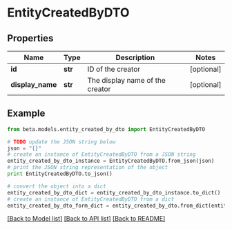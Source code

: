 # EntityCreatedByDTO


## Properties
Name | Type | Description | Notes
------------ | ------------- | ------------- | -------------
**id** | **str** | ID of the creator | [optional] 
**display_name** | **str** | The display name of the creator | [optional] 

## Example

```python
from beta.models.entity_created_by_dto import EntityCreatedByDTO

# TODO update the JSON string below
json = "{}"
# create an instance of EntityCreatedByDTO from a JSON string
entity_created_by_dto_instance = EntityCreatedByDTO.from_json(json)
# print the JSON string representation of the object
print EntityCreatedByDTO.to_json()

# convert the object into a dict
entity_created_by_dto_dict = entity_created_by_dto_instance.to_dict()
# create an instance of EntityCreatedByDTO from a dict
entity_created_by_dto_form_dict = entity_created_by_dto.from_dict(entity_created_by_dto_dict)
```
[[Back to Model list]](../README.md#documentation-for-models) [[Back to API list]](../README.md#documentation-for-api-endpoints) [[Back to README]](../README.md)


